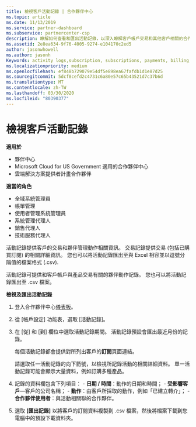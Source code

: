 ```yaml
---
title: 檢視客戶活動記錄 | 合作夥伴中心
ms.topic: article
ms.date: 11/13/2019
ms.service: partner-dashboard
ms.subservice: partnercenter-csp
description: 瞭解如何查看和匯出活動記錄，以深入瞭解客戶帳戶交易和其他客戶相關的合作夥伴管理活動。
ms.assetid: 2e8ea634-9f76-4005-9274-e104170c2ed5
author: jasonwhowell
ms.author: jasonh
Keywords: activity logs,subscription, subscriptions, payments, billing, transactions, 活動記錄, 訂用帳戶, 付款, 帳單, 交易
ms.localizationpriority: medium
ms.openlocfilehash: ef848b729079e54df5e898ea67fafdb1d1e87d25
ms.sourcegitcommit: 5dcf8cefd2c4731c6a80e57c65b43521d7c37b6d
ms.translationtype: MT
ms.contentlocale: zh-TW
ms.lasthandoff: 03/30/2020
ms.locfileid: "80390377"
---
```

# <a name="view-customer-activity-logs"></a>檢視客戶活動記錄

**適用於**

- 夥伴中心
- Microsoft Cloud for US Government 適用的合作夥伴中心
- 雲端解決方案提供者計畫合作夥伴

**適當的角色**

- 全域系統管理員
- 帳單管理
- 使用者管理系統管理員
- 系統管理代理人
- 銷售代理人
- 技術服務代理人

活動記錄提供客戶的交易和夥伴管理動作相關資訊。 交易記錄提供交易 (包括已購買訂閱) 的相關詳細資訊。 您也可以將活動記錄匯出至與 Excel 相容並以逗號分隔值的檔案格式 (.csv).

活動記錄可提供和客戶帳戶與產品交易有關的夥伴動作記錄。 您也可以將活動記錄匯出至 .csv 檔案。

**檢視及匯出活動記錄**

1. 登入合作夥伴中心[儀表板](https://partner.microsoft.com/dashboard)。

2. 從 [帳戶設定] 功能表，選取 [活動記錄]。
2.  在 \[從\] 和 \[到\] 欄位中選取活動記錄期間。 活動記錄預設會匯出最近月份的記錄。

    每個活動記錄都會提供對所列出客戶的**訂閱**頁面連結。

    請選取任一活動記錄的向下箭號，以檢視所記錄活動的相關詳細資料。 單一活動記錄可能會顯示大量資料，例如訂購多種產品。

3.   記錄的資料欄包含下列項目：
    -   **日期 / 時間**：動作的日期和時間；
    -   **受影響客戶**—客戶的公司名稱；
    -   **動作**：由客戶所採取的動作，例如「已建立轉介」；
    -   **合作夥伴使用者**：與活動相關聯的合作夥伴。

4.  選取 **\[匯出記錄\]** 以將客戶的訂閱資料複製到 .csv 檔案，然後將檔案下載到您電腦中的預設下載資料夾。
    
 

 



